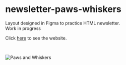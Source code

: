 # newsletter-paws-whiskers

Layout designed in Figma to practice HTML newsletter. <br/>
Work in progress


Click [here](https://marzena-w.github.io/newsletter-paws-whiskers/) to see the website.

<br/>

![Paws and Whiskers](./images/paws-whiskers-1.jpg)

<br/>